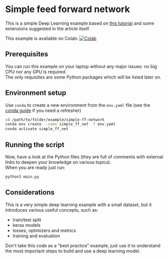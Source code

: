 # Simple feed forward network

This is a simple Deep Learning example based on [this tutorial](https://machinelearningmastery.com/tutorial-first-neural-network-python-keras/) and some extensions suggested in the article itself.

This example is available on Colab: [![Colab](https://colab.research.google.com/assets/colab-badge.svg)](https://colab.research.google.com/github/imanlab/iml_dl_tutorial/blob/master/examples/simple-ff-network/simple-ff-network-colab.ipynb)


## Prerequisites

You can run this example on your laptop without any major issues: no big CPU nor any GPU is required.  
The only requisites are some Python packages which will be listed later on.

## Environment setup

Use `conda` to create a new environment from the `env.yaml` file (see the [conda guide](../../resources/conda/guide.md) if you need a refresher)

```bash
cd /path/to/folder/example/simple-ff-network
conda env create --name simple_ff_net -f env.yaml
conda activate simple_ff_net
```

## Running the script

Now, have a look at the Python files (they are full of comments with external links to deepen your knowledge on various topics).  
When you are ready just run:

```bash
python3 main.py
```

## Considerations

This is a very simple deep learning example with a small dataset, but it introduces various useful concepts, such as:

- train/test split
- keras models
- losses, optimizers and metrics
- training and evaluation

Don't take this code as a "best practice" example, just use it to understand the most important steps to build and use a deep learning model.
